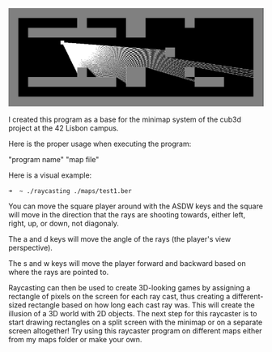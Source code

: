 ![Raycasting](./sprites/raycaster.png)

I created this program as a base for the minimap system of the cub3d project at the 42 Lisbon campus.

Here is the proper usage when executing the program:

"program name" "map file"

Here is a visual example:
```bash
➜  ~ ./raycasting ./maps/test1.ber
```
You can move the square player around with the ASDW keys and the square will move in the direction that the rays are shooting towards, either left, right, up, or down, not diagonaly.

The a and d keys will move the angle of the rays (the player's view perspective).

The s and w keys will move the player forward and backward based on where the rays are pointed to.

Raycasting can then be used to create 3D-looking games by assigning a rectangle of pixels on the screen for each ray cast, thus creating a different-sized rectangle based on how long each cast ray was. This will create the illusion of a 3D world with 2D objects. The next step for this raycaster is to start drawing rectangles on a split screen with the minimap or on a separate screen altogether!
Try using this raycaster program on different maps either from my maps folder or make your own.
